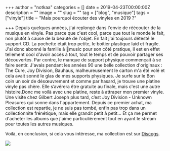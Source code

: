 +++
author = "notkaa"
categories = []
date = 2019-04-23T00:00:00Z
description = ""
image = ""
slug = ""
tag = ["blog", "musique"]
tags = ["vinyle"]
title = "Mais pourquoi écouter des vinyles en 2019 ?"

+++
Depuis quelques années, j'ai replongé dans l'envie de réécouter de la musique en vinyle. Pas parce que c'est cool, parce que tout le monde le fait, non plutôt à cause de la beauté de l'objet. En fait j'ai toujours détesté le support CD. La pochette était trop petite, le boitier plastique laid et fragile. J'ai donc abonné la famille à music pour son côté pratique, il est en effet tellement cool d'avoir accès à tout, tout le temps et de pouvoir partager ses découvertes. Par contre, le manque de support physique commençait à se faire sentir. J'avais pendant les années 90 une belle collection d'originaux : The Cure, Joy Division, Bauhaus, malheureusement le carton m'a été volé et cela avait sonné le glas de mes supports physiques. Je surfe sur le Bon coin un soir de désœuvrement et comme par hasard, je trouve une platine vinyle pas chère. Elle s’avérera être gratuite au finale, mais c'est une autre histoire.Donc me voilà avec une platine, reste à attraper mon premier vinyle. Une visite chez Gilbert Joseph plus tard, c’est Joy Division - Unknown Pleasures qui sonne dans l'appartement. Depuis ce premier achat, ma collection est repartie, je ne suis pas tombé, enfin pas trop dans un collectionnite frénétique, mais elle grandit petit à petit... Et ça me permet d'acheter les albums que j'aime particulièrement tout en ayant le stream pour toutes les autres musiques.

Voilà, en conclusion, si cela vous intéresse, ma collection est sur [Discogs](https://www.discogs.com/fr/user/notkaa/collection?sort_by=artists_sort).

![](/uploads/2021-07-22-img_0488-2.jpg)